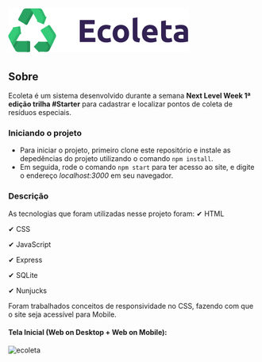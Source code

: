 # ![Ecoleta](/public/assets/logo.svg)
 
 ## Sobre
 
 Ecoleta é um sistema desenvolvido durante a semana **Next Level Week 1ª edição trilha #Starter** para cadastrar e localizar pontos de coleta de resíduos especiais.
 
 ### Iniciando o projeto
 
 * Para iniciar o projeto, primeiro clone este repositório e instale as depedências do projeto utilizando o comando `npm install`.
 * Em seguida, rode o comando `npm start` para ter acesso ao site, e digite o endereço *localhost:3000* em seu navegador.  
 
 ### Descrição
 
 As tecnologias que foram utilizadas nesse projeto foram:
 ✔ HTML
 
 ✔ CSS
 
 ✔ JavaScript
 
 ✔ Express
 
 ✔ SQLite
 
 ✔ Nunjucks
 
 Foram trabalhados conceitos de responsividade no CSS, fazendo com que o site seja acessível para Mobile.
 
 #### Tela Inicial (Web on Desktop + Web on Mobile):
 ![ecoleta](https://media-exp1.licdn.com/dms/image/C4E22AQG_NFlIiVa8dg/feedshare-shrink_2048_1536/0?e=1599696000&v=beta&t=0KmDUYlqTJ28vHWs_EkB6m8AZEnDhV7E1-w7FvQ-Kqk)
